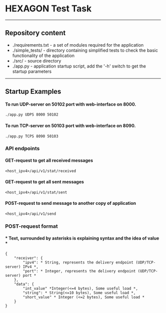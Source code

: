 # HEXAGON Test Task
***

## Repository content
    
- ./requirements.txt - a set of modules required for the application
- ./simple_tests/ - directory containing simplified tests to check the basic functionality of the application
- ./src/ - source directory
- ./app.py - application startup script, add the '-h' switch to get the startup parameters

***
## Startup Examples
#### To run UDP-server on 50102 port with web-interface on 8000.
    ./app.py UDPS 8000 50102 

#### To run TCP-server on 50103 port with web-interface on 8090.
    ./app.py TCPS 8090 50103 

### API endpoints
#### GET-request to get all received messages
    <host_ipv4>/api/v1/stat/received

#### GET-request to get all sent messages
    <host_ipv4>/api/v1/stat/sent

#### POST-request to send message to another copy of application
    <host_ipv4>/api/v1/send

### POST-request format
#### * Text, surrounded by asterisks is explaining syntax and the idea of value *
    {
        "receiver": {
            "ipv4": * String, represents the delivery endpoint (UDP/TCP-server) IPv4 *, 
            "port": * Integer, represents the delivery endpoint (UDP/TCP-server) port *
        }, 
        "data": {
            "int_value" *Integer(<=4 bytes), Some useful load *,
            "string": * String(<=10 bytes), Some useful load *,
            "short_value" * Integer (<=2 bytes), Some useful load *
        }
    }
